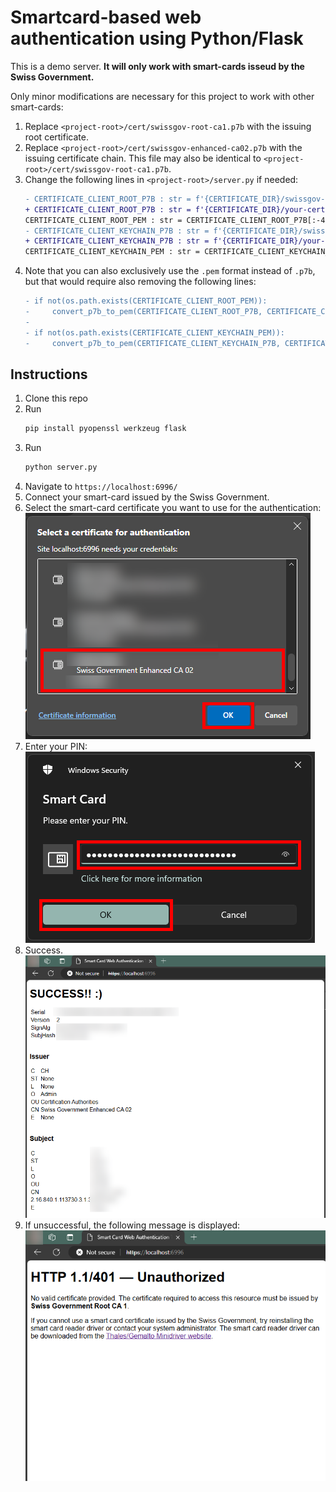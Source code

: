 # Smartcard-based web authentication using Python/Flask
This is a demo server. **It will only work with smart-cards isseud by the Swiss Government.**

Only minor modifications are necessary for this project to work with other smart-cards:

1. Replace `<project-root>/cert/swissgov-root-ca1.p7b` with the issuing root certificate.
2. Replace `<project-root>/cert/swissgov-enhanced-ca02.p7b` with the issuing certificate chain. This file may also be identical to `<project-root>/cert/swissgov-root-ca1.p7b`.
3. Change the following lines in `<project-root>/server.py` if needed:
    ```diff
    - CERTIFICATE_CLIENT_ROOT_P7B : str = f'{CERTIFICATE_DIR}/swissgov-root-ca1.p7b'
    + CERTIFICATE_CLIENT_ROOT_P7B : str = f'{CERTIFICATE_DIR}/your-certificate-root.p7b'
    CERTIFICATE_CLIENT_ROOT_PEM : str = CERTIFICATE_CLIENT_ROOT_P7B[:-4] + '.pem'
    - CERTIFICATE_CLIENT_KEYCHAIN_P7B : str = f'{CERTIFICATE_DIR}/swissgov-enhanced-ca02.p7b'
    + CERTIFICATE_CLIENT_KEYCHAIN_P7B : str = f'{CERTIFICATE_DIR}/your-certificate-chain.p7b'
    CERTIFICATE_CLIENT_KEYCHAIN_PEM : str = CERTIFICATE_CLIENT_KEYCHAIN_P7B[:-4] + '.pem'
    ```
4. Note that you can also exclusively use the `.pem` format instead of `.p7b`, but that would require also removing the following lines:
    ```diff
    - if not(os.path.exists(CERTIFICATE_CLIENT_ROOT_PEM)):
    -     convert_p7b_to_pem(CERTIFICATE_CLIENT_ROOT_P7B, CERTIFICATE_CLIENT_ROOT_PEM)
    -
    - if not(os.path.exists(CERTIFICATE_CLIENT_KEYCHAIN_PEM)):
    -     convert_p7b_to_pem(CERTIFICATE_CLIENT_KEYCHAIN_P7B, CERTIFICATE_CLIENT_KEYCHAIN_PEM)
    ```

## Instructions

1. Clone this repo
2. Run
    ```bash
    pip install pyopenssl werkzeug flask
    ```
3. Run
    ```bash
    python server.py
    ```
4. Navigate to `https://localhost:6996/`
5. Connect your smart-card issued by the Swiss Government.
6. Select the smart-card certificate you want to use for the authentication:<br/>
    ![](img/screenshot-1.png)
8. Enter your PIN:<br/>
    ![](img/screenshot-2.png)
9. Success.<br/>
    ![](img/screenshot-3.png)
10. If unsuccessful, the following message is displayed:<br/>
    ![](img/screenshot-4.png)